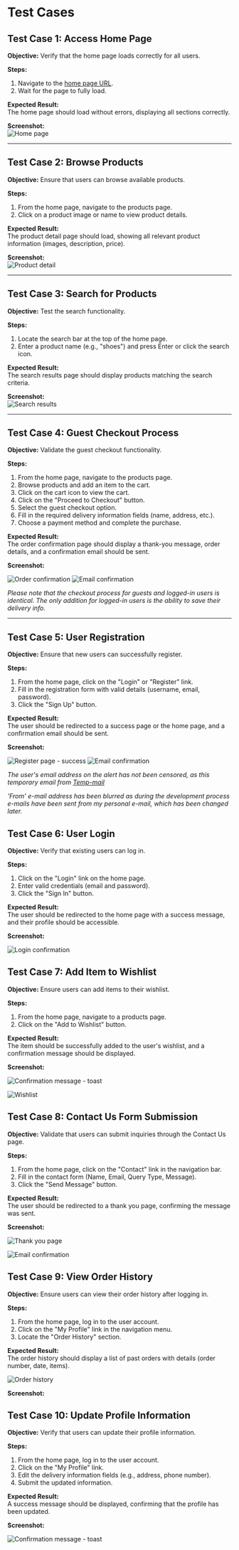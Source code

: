 # Test Cases

## Test Case 1: Access Home Page
**Objective:** Verify that the home page loads correctly for all users.

**Steps:**
1. Navigate to the [home page URL](http://gamers-vault-72a0e73da873.herokuapp.com/).
2. Wait for the page to fully load.

**Expected Result:**  
The home page should load without errors, displaying all sections correctly.

**Screenshot:**  
![Home page](/docs/images/test-case-1-results.png)

<hr>

## Test Case 2: Browse Products
**Objective:** Ensure that users can browse available products.

**Steps:**
1. From the home page, navigate to the products page.
2. Click on a product image or name to view product details.

**Expected Result:**  
The product detail page should load, showing all relevant product information (images, description, price).

**Screenshot:**  
![Product detail](/docs/images/product-detail-desktop.png)

<hr>

## Test Case 3: Search for Products
**Objective:** Test the search functionality.

**Steps:**
1. Locate the search bar at the top of the home page.
2. Enter a product name (e.g., "shoes") and press Enter or click the search icon.

**Expected Result:**  
The search results page should display products matching the search criteria.

**Screenshot:**  
![Search results](/docs/images/test-case-3-results.PNG)

<hr>

## Test Case 4: Guest Checkout Process
**Objective:** Validate the guest checkout functionality.

**Steps:**
1. From the home page, navigate to the products page.
2. Browse products and add an item to the cart.
3. Click on the cart icon to view the cart.
4. Click on the "Proceed to Checkout" button.
5. Select the guest checkout option.
6. Fill in the required delivery information fields (name, address, etc.).
7. Choose a payment method and complete the purchase.

**Expected Result:**  
The order confirmation page should display a thank-you message, order details, and a confirmation email should be sent.

**Screenshot:**  

![Order confirmation](/docs/images/order-confirmation.png)
![Email confirmation](/docs/images/test-case-4-results.png)

*Please note that the checkout process for guests and logged-in users is identical. The only addition for logged-in users is the ability to save their delivery info.*

<hr>

## Test Case 5: User Registration
**Objective:** Ensure that new users can successfully register.

**Steps:**
1. From the home page, click on the "Login" or "Register" link.
2. Fill in the registration form with valid details (username, email, password).
3. Click the "Sign Up" button.

**Expected Result:**  
The user should be redirected to a success page or the home page, and a confirmation email should be sent.

**Screenshot:**  

![Register page - success ](/docs/images/test-case-5-results-register.PNG)
![Email confirmation](/docs/images/test-case-5-resluts-email.png)


*The user's email address on the alert has not been censored, as this temporary email from [Temp-mail](https://temp-mail.org/en/)*

*'From' e-mail address has been blurred as during the development process e-mails have been sent from my personal e-mail, which has been changed later.*

## Test Case 6: User Login
**Objective:** Verify that existing users can log in.

**Steps:**
1. Click on the "Login" link on the home page.
2. Enter valid credentials (email and password).
3. Click the "Sign In" button.

**Expected Result:**  
The user should be redirected to the home page with a success message, and their profile should be accessible.

**Screenshot:**  

![Login confirmation](/docs/images/test-case-6-results.PNG)

## Test Case 7: Add Item to Wishlist
**Objective:** Ensure users can add items to their wishlist.

**Steps:**
1. From the home page, navigate to a products page.
2. Click on the "Add to Wishlist" button.

**Expected Result:**  
The item should be successfully added to the user's wishlist, and a confirmation message should be displayed.

**Screenshot:**  

![Confirmation message - toast](/docs/images/test-case-7-results-message.PNG)

![Wishlist](/docs/images/test-case-7-results-wishlist.PNG)

## Test Case 8: Contact Us Form Submission
**Objective:** Validate that users can submit inquiries through the Contact Us page.

**Steps:**
1. From the home page, click on the "Contact" link in the navigation bar.
2. Fill in the contact form (Name, Email, Query Type, Message).
3. Click the "Send Message" button.

**Expected Result:**  
The user should be redirected to a thank you page, confirming the message was sent.

**Screenshot:**  

![Thank you page](/docs/images/test-case-8-results-thankyou-page.PNG)

![Email confirmation](/docs/images/test-case-8-results-email.png)

## Test Case 9: View Order History
**Objective:** Ensure users can view their order history after logging in.

**Steps:**
1. From the home page, log in to the user account.
2. Click on the "My Profile" link in the navigation menu.
3. Locate the "Order History" section.

**Expected Result:**  
The order history should display a list of past orders with details (order number, date, items).

![Order history](/docs/images/order-history.png)

**Screenshot:**  

## Test Case 10: Update Profile Information
**Objective:** Verify that users can update their profile information.

**Steps:**
1. From the home page, log in to the user account.
2. Click on the "My Profile" link.
3. Edit the delivery information fields (e.g., address, phone number).
4. Submit the updated information.

**Expected Result:**  
A success message should be displayed, confirming that the profile has been updated.

**Screenshot:**  

![Confirmation message - toast](/docs/images/test-case-10-results.PNG)
